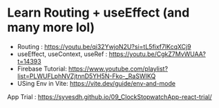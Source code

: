 # Learn Routing + useEffect (and many more lol)

- Routing : https://youtu.be/qi32YwjoN2U?si=tL5fixf7lKcqXCj9
- useEffect, useContext, useRef : https://youtu.be/CgkZ7MvWUAA?t=14393
- Firebase Tutorial: https://www.youtube.com/playlist?list=PLWUFLphNVZjtnnD5YH5N-Fko-_RaSWIKQ
- USing Env in Vite: https://vite.dev/guide/env-and-mode

App Trial : https://syvesdh.github.io/09_ClockStopwatchApp-react-trial/
